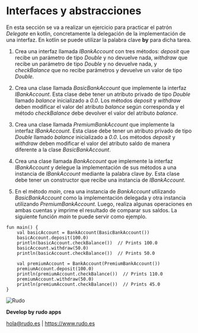 # Interfaces y abstracciones
En esta sección se va a realizar un ejercicio para practicar el patrón *Delegate* en kotlin, concretamente la delegación de la implementación de una interfaz. En kotlin se puede utilizar la palabra clave **by** para dicha tarea.

1. Crea una interfaz llamada *IBankAccount* con tres métodos: *deposit* que recibe un parámetro de tipo *Double* y no devuelve nada, *withdraw* que recibe un parámetro de tipo *Double* y no devuelve nada, y *checkBalance* que no recibe parámetros y devuelve un valor de tipo *Double*.

2. Crea una clase llamada *BasicBankAccount* que implemente la interfaz *IBankAccount*. Esta clase debe tener un atributo privado de tipo *Double* llamado *balance* inicializado a *0.0*. Los métodos *deposit* y *withdraw* deben modificar el valor del atributo *balance* según corresponda y el método *checkBalance* debe devolver el valor del atributo *balance*.

3. Crea una clase llamada *PremiumBankAccount* que implemente la interfaz *IBankAccount*. Esta clase debe tener un atributo privado de tipo *Double* llamado *balance* inicializado a *0.0*. Los métodos *deposit* y *withdraw* deben modificar el valor del atributo saldo de manera diferente a la clase *BasicBankAccount*.

4. Crea una clase llamada *BankAccount* que implemente la interfaz *IBankAccount* y delegue la implementación de sus métodos a una instancia de *IBankAccount* mediante la palabra clave *by*. Esta clase debe tener un constructor que recibe una instancia de *IBankAccount*.

5. En el método *main*, crea una instancia de *BankAccount* utilizando *BasicBankAccount* como la implementación delegada y otra instancia utilizando *PremiumBankAccount*. Luego, realiza algunas operaciones en ambas cuentas y imprime el resultado de comparar sus saldos. La siguiente función *main* te puede servir como ejemplo.


```
fun main() {
    val basicAccount = BankAccount(BasicBankAccount())
    basicAccount.deposit(100.0)
    println(basicAccount.checkBalance())  // Prints 100.0
    basicAccount.withdraw(50.0)
    println(basicAccount.checkBalance())  // Prints 50.0

    val premiumAccount = BankAccount(PremiumBankAccount())
    premiumAccount.deposit(100.0)
    println(premiumAccount.checkBalance())  // Prints 110.0
    premiumAccount.withdraw(50.0)
    println(premiumAccount.checkBalance())  // Prints 45.0
}
```


![Rudo](../README/rudo.png)

**Develop by rudo apps**

hola@rudo.es | https://www.rudo.es